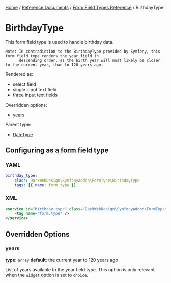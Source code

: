 [Home](../../../index.md) /
[Reference Documents](../../index.md) /
[Form Field Types Reference](index.md) /
BirthdayType

# BirthdayType

This form field type is used to handle birthday data.

```text
Note: In contradiction to the BirthdayType provided by Symfony, this form field type renders the year field in
      descending order, as the birth year will most likely be closer to the current year, than to 120 years ago.
```

Rendered as:

* select field
* single input text field
* three input text fields

Overridden options:

* [years](#years)

Parent type:

* [DateType](http://symfony.com/doc/2.7/reference/forms/types/choice.html)

## Configuring as a form field type

### YAML

```yml
birthday_type:
    class: DarkWebDesign\SymfonyAddon\FormType\BirthdayType
    tags: [{ name: form.type }]
```

### XML

```xml
<service id="birthday_type" class="DarkWebDesign\SymfonyAddon\FormType\BirthdayType">
    <tag name="form.type" />
</service>
```

## Overridden Options

### years

**type**: `array` **default**: the current year to 120 years ago

List of years available to the year field type. This option is only relevant when the `widget` option is set to `choice`.
